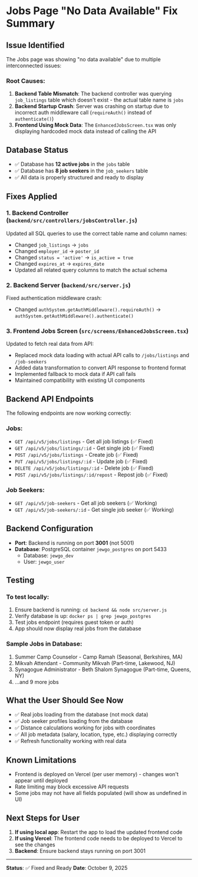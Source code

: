 # Jobs Page "No Data Available" Fix Summary

## Issue Identified

The Jobs page was showing "no data available" due to multiple interconnected issues:

### Root Causes:

1. **Backend Table Mismatch**: The backend controller was querying `job_listings` table which doesn't exist - the actual table name is `jobs`
2. **Backend Startup Crash**: Server was crashing on startup due to incorrect auth middleware call (`requireAuth()` instead of `authenticate()`)
3. **Frontend Using Mock Data**: The `EnhancedJobsScreen.tsx` was only displaying hardcoded mock data instead of calling the API

## Database Status

- ✅ Database has **12 active jobs** in the `jobs` table
- ✅ Database has **8 job seekers** in the `job_seekers` table
- ✅ All data is properly structured and ready to display

## Fixes Applied

### 1. Backend Controller (`backend/src/controllers/jobsController.js`)

Updated all SQL queries to use the correct table name and column names:

- Changed `job_listings` → `jobs`
- Changed `employer_id` → `poster_id`
- Changed `status = 'active'` → `is_active = true`
- Changed `expires_at` → `expires_date`
- Updated all related query columns to match the actual schema

### 2. Backend Server (`backend/src/server.js`)

Fixed authentication middleware crash:

- Changed `authSystem.getAuthMiddleware().requireAuth()` → `authSystem.getAuthMiddleware().authenticate()`

### 3. Frontend Jobs Screen (`src/screens/EnhancedJobsScreen.tsx`)

Updated to fetch real data from API:

- Replaced mock data loading with actual API calls to `/jobs/listings` and `/job-seekers`
- Added data transformation to convert API response to frontend format
- Implemented fallback to mock data if API call fails
- Maintained compatibility with existing UI components

## Backend API Endpoints

The following endpoints are now working correctly:

### Jobs:

- `GET /api/v5/jobs/listings` - Get all job listings (✅ Fixed)
- `GET /api/v5/jobs/listings/:id` - Get single job (✅ Fixed)
- `POST /api/v5/jobs/listings` - Create job (✅ Fixed)
- `PUT /api/v5/jobs/listings/:id` - Update job (✅ Fixed)
- `DELETE /api/v5/jobs/listings/:id` - Delete job (✅ Fixed)
- `POST /api/v5/jobs/listings/:id/repost` - Repost job (✅ Fixed)

### Job Seekers:

- `GET /api/v5/job-seekers` - Get all job seekers (✅ Working)
- `GET /api/v5/job-seekers/:id` - Get single job seeker (✅ Working)

## Backend Configuration

- **Port**: Backend is running on port **3001** (not 5001)
- **Database**: PostgreSQL container `jewgo_postgres` on port 5433
  - Database: `jewgo_dev`
  - User: `jewgo_user`

## Testing

### To test locally:

1. Ensure backend is running: `cd backend && node src/server.js`
2. Verify database is up: `docker ps | grep jewgo_postgres`
3. Test jobs endpoint (requires guest token or auth)
4. App should now display real jobs from the database

### Sample Jobs in Database:

1. Summer Camp Counselor - Camp Ramah (Seasonal, Berkshires, MA)
2. Mikvah Attendant - Community Mikvah (Part-time, Lakewood, NJ)
3. Synagogue Administrator - Beth Shalom Synagogue (Part-time, Queens, NY)
4. ...and 9 more jobs

## What the User Should See Now

- ✅ Real jobs loading from the database (not mock data)
- ✅ Job seeker profiles loading from the database
- ✅ Distance calculations working for jobs with coordinates
- ✅ All job metadata (salary, location, type, etc.) displaying correctly
- ✅ Refresh functionality working with real data

## Known Limitations

- Frontend is deployed on Vercel (per user memory) - changes won't appear until deployed
- Rate limiting may block excessive API requests
- Some jobs may not have all fields populated (will show as undefined in UI)

## Next Steps for User

1. **If using local app**: Restart the app to load the updated frontend code
2. **If using Vercel**: The frontend code needs to be deployed to Vercel to see the changes
3. **Backend**: Ensure backend stays running on port 3001

---

**Status**: ✅ Fixed and Ready
**Date**: October 9, 2025
